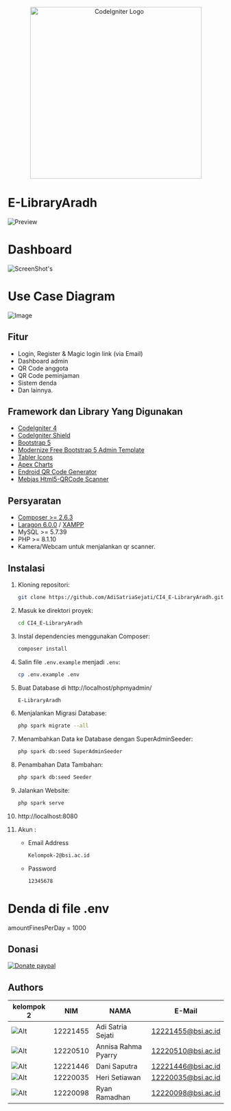 <p align="center"><a href="https://codeigniter.com/" target="_blank"><img src="https://ik.imagekit.io/AdiSatriaSejati/CI4.png?updatedAt=1702624913290" width="400" alt="CodeIgniter Logo"></a></p>

# E-LibraryAradh

![Preview](https://github.com/AdiSatriaSejati/CI4_E-LibraryAradh/raw/main/screenshots/Home.gif)

# Dashboard
![ScreenShot's](https://ik.imagekit.io/AdiSatriaSejati/Dashboard.png?updatedAt=1702629574639)

# Use Case Diagram
![Image](https://github.com/AdiSatriaSejati/CI4_E-LibraryAradh/raw/main/screenshots/UseCaseDiagram.drawio.png)
## Fitur

- Login, Register & Magic login link (via Email)
- Dashboard admin
- QR Code anggota
- QR Code peminjaman
- Sistem denda
- Dan lainnya.

## Framework dan Library Yang Digunakan

- [CodeIgniter 4](https://codeigniter.com/)
- [CodeIgniter Shield](https://codeigniter4.github.io/shield/)
- [Bootstrap 5](https://getbootstrap.com/)
- [Modernize Free Bootstrap 5 Admin Template](https://adminmart.com/product/modernize-free-bootstrap-5-admin-template/)
- [Tabler Icons](https://tabler-icons.io/)
- [Apex Charts](https://apexcharts.com/)
- [Endroid QR Code Generator](https://github.com/endroid/qr-code)
- [Mebjas Html5-QRCode Scanner](https://github.com/mebjas/html5-qrcode)

## Persyaratan

- [Composer >= 2.6.3](https://getcomposer.org/)
- [Laragon 6.0.0](https://laragon.org/download/index.html) / [XAMPP](https://www.apachefriends.org/download.html)
- MySQL >= 5.7.39
- PHP >= 8.1.10
- Kamera/Webcam untuk menjalankan qr scanner.

## Instalasi

1. Kloning repositori:
    ```bash
    git clone https://github.com/AdiSatriaSejati/CI4_E-LibraryAradh.git
    ```
2. Masuk ke direktori proyek:
    ```bash
    cd CI4_E-LibraryAradh
    ```
3. Instal dependencies menggunakan Composer:
    ```bash
    composer install
    ```
4. Salin file `.env.example` menjadi `.env`:
    ```bash
    cp .env.example .env
    ```
5. Buat Database di http://localhost/phpmyadmin/
   ```bash
   E-LibraryAradh
   ```
6. Menjalankan Migrasi Database:
    ```bash
    php spark migrate --all
    ```
7. Menambahkan Data ke Database dengan SuperAdminSeeder:
    ```bash
    php spark db:seed SuperAdminSeeder
    ```
8. Penambahan Data Tambahan:
    ```bash
    php spark db:seed Seeder
    ```
9. Jalankan Website:
    ```bash
    php spark serve
    ```
10. http://localhost:8080

11. Akun :
    - Email Address
      ```bash
      Kelompok-2@bsi.ac.id
      ```
    - Password
      ```bash
      12345678
      ```
      
# Denda di file .env
amountFinesPerDay = 1000

## Donasi

[![Donate paypal](https://img.shields.io/badge/Donate-PayPal-green.svg?style=for-the-badge)](https://paypal.me/AdiSatriaSejati?country.x=ID&locale.x=id_ID)


## Authors

|kelompok 2                                                                                      | NIM      | NAMA                 | E-Mail             |
-------------------------------------------------------------------------------------------------| -------- | -------------------- | ------------------ |
![Alt](https://em-content.zobj.net/source/microsoft-teams/337/man-student_1f468-200d-1f393.png)  | 12221455 | Adi Satria Sejati    | 12221455@bsi.ac.id |
![Alt](https://em-content.zobj.net/source/microsoft-teams/337/woman-student_1f469-200d-1f393.png)| 12220510 | Annisa Rahma Pyarry  | 12220510@bsi.ac.id |
![Alt](https://em-content.zobj.net/source/microsoft-teams/337/man-student_1f468-200d-1f393.png)  | 12221446 | Dani Saputra         | 12221446@bsi.ac.id |
![Alt](https://em-content.zobj.net/source/microsoft-teams/337/man-student_1f468-200d-1f393.png)  | 12220035 | Heri Setiawan        | 12220035@bsi.ac.id |
![Alt](https://em-content.zobj.net/source/microsoft-teams/337/man-student_1f468-200d-1f393.png)  | 12220098 | Ryan Ramadhan        | 12220098@bsi.ac.id |

